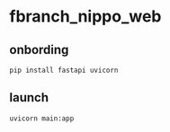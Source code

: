 # fbranch_nippo_web

## onbording
```
pip install fastapi uvicorn
```

## launch
```
uvicorn main:app
```
